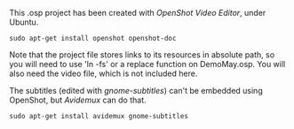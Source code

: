 This .osp project has been created with *OpenShot Video Editor*, under Ubuntu.

    sudo apt-get install openshot openshot-doc
    
Note that the project file stores links to its resources in absolute path, so you will need to use 'ln -fs' or a replace function on DemoMay.osp. You will also need the video file, which is not included here.

The subtitles (edited with *gnome-subtitles*) can't be embedded using OpenShot, but *Avidemux* can do that.

    sudo apt-get install avidemux gnome-subtitles
